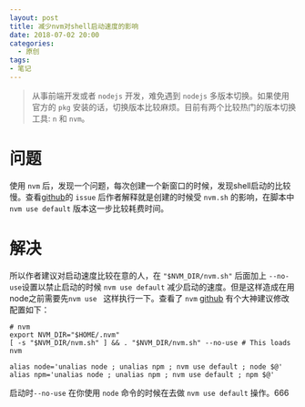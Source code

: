 ```yaml
---
layout: post
title: 减少nvm对shell启动速度的影响
date: 2018-07-02 20:00
categories:
  - 原创
tags:
- 笔记
---
```


> 从事前端开发或者 `nodejs` 开发，难免遇到 `nodejs` 多版本切换。如果使用官方的 `pkg` 安装的话，切换版本比较麻烦。目前有两个比较热门的版本切换工具: `n` 和 `nvm`。

<!-- more -->

# 问题

使用 `nvm` 后，发现一个问题，每次创建一个新窗口的时候，发现shell启动的比较慢。查看[github](https://github.com/creationix/nvm/issues/539)的 `issue` 后作者解释就是创建的时候受 `nvm.sh` 的影响，在脚本中 `nvm use default` 版本这一步比较耗费时间。

# 解决

所以作者建议对启动速度比较在意的人，在 `"$NVM_DIR/nvm.sh"` 后面加上 `--no-use`设置以禁止启动的时候 `nvm use default` 减少启动的速度。但是这样造成在用node之前需要先`nvm use ` 这样执行一下。查看了 `nvm` [github](https://github.com/creationix/nvm/issues/539) 有个大神建议修改配置如下：

```shell
# nvm
export NVM_DIR="$HOME/.nvm"
[ -s "$NVM_DIR/nvm.sh" ] && . "$NVM_DIR/nvm.sh" --no-use # This loads nvm

alias node='unalias node ; unalias npm ; nvm use default ; node $@'
alias npm='unalias node ; unalias npm ; nvm use default ; npm $@'
```

启动时`--no-use` 在你使用 `node` 命令的时候在去做 `nvm use default` 操作。666